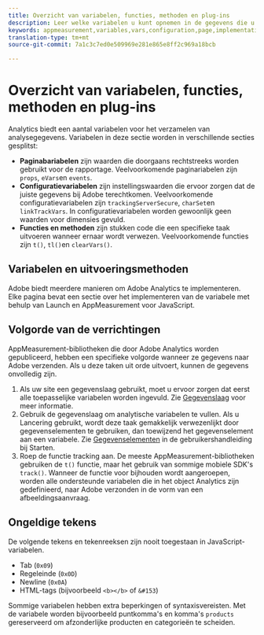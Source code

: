 ```yaml
---
title: Overzicht van variabelen, functies, methoden en plug-ins
description: Leer welke variabelen u kunt opnemen in de gegevens die u naar Adobe verzendt om de rapportage te verbeteren.
keywords: appmeasurement,variables,vars,configuration,page,implementation
translation-type: tm+mt
source-git-commit: 7a1c3c7ed0e509969e281e865e8ff2c969a18bcb

---
```



# Overzicht van variabelen, functies, methoden en plug-ins

Analytics biedt een aantal variabelen voor het verzamelen van analysegegevens. Variabelen in deze sectie worden in verschillende secties gesplitst:

* **Paginabariabelen** zijn waarden die doorgaans rechtstreeks worden gebruikt voor de rapportage. Veelvoorkomende paginariabelen zijn `props`, `eVars`en `events`.
* **Configuratievariabelen** zijn instellingswaarden die ervoor zorgen dat de juiste gegevens bij Adobe terechtkomen. Veelvoorkomende configuratievariabelen zijn `trackingServerSecure`, `charSet`en `linkTrackVars`. In configuratievariabelen worden gewoonlijk geen waarden voor dimensies gevuld.
* **Functies en methoden** zijn stukken code die een specifieke taak uitvoeren wanneer ernaar wordt verwezen. Veelvoorkomende functies zijn `t()`, `tl()`en `clearVars()`.

## Variabelen en uitvoeringsmethoden

Adobe biedt meerdere manieren om Adobe Analytics te implementeren. Elke pagina bevat een sectie over het implementeren van de variabele met behulp van Launch en AppMeasurement voor JavaScript.

## Volgorde van de verrichtingen

AppMeasurement-bibliotheken die door Adobe Analytics worden gepubliceerd, hebben een specifieke volgorde wanneer ze gegevens naar Adobe verzenden. Als u deze taken uit orde uitvoert, kunnen de gegevens onvolledig zijn.

1. Als uw site een gegevenslaag gebruikt, moet u ervoor zorgen dat eerst alle toepasselijke variabelen worden ingevuld. Zie [Gegevenslaag](../prepare/data-layer.md) voor meer informatie.
2. Gebruik de gegevenslaag om analytische variabelen te vullen. Als u Lancering gebruikt, wordt deze taak gemakkelijk verwezenlijkt door gegevenselementen te gebruiken, dan toewijzend het gegevenselement aan een variabele. Zie [Gegevenselementen](https://docs.adobe.com/content/help/en/launch/using/reference/manage-resources/data-elements.html) in de gebruikershandleiding bij Starten.
3. Roep de functie tracking aan. De meeste AppMeasurement-bibliotheken gebruiken de `t()` functie, maar het gebruik van sommige mobiele SDK&#39;s `track()`. Wanneer de functie voor bijhouden wordt aangeroepen, worden alle ondersteunde variabelen die in het object Analytics zijn gedefinieerd, naar Adobe verzonden in de vorm van een afbeeldingsaanvraag.

## Ongeldige tekens

De volgende tekens en tekenreeksen zijn nooit toegestaan in JavaScript-variabelen.

* Tab (`0x09`)
* Regeleinde (`0x0D`)
* Newline (`0x0A`)
* HTML-tags (bijvoorbeeld `<b></b>` of `&#153`)

Sommige variabelen hebben extra beperkingen of syntaxisvereisten. Met de variabele worden bijvoorbeeld puntkomma&#39;s en komma&#39;s `products` gereserveerd om afzonderlijke producten en categorieën te scheiden.
